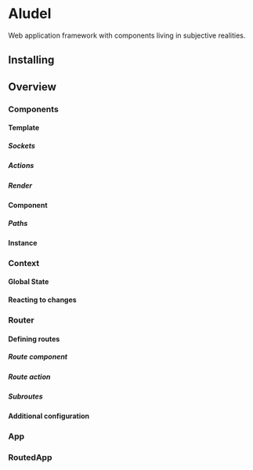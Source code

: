 # Aludel

Web application framework with components living in subjective realities.

## Installing

## Overview

### Components

#### Template

##### Sockets

##### Actions

##### Render

#### Component

##### Paths

#### Instance

### Context

#### Global State

#### Reacting to changes

### Router

#### Defining routes

##### Route component

##### Route action

##### Subroutes

#### Additional configuration

### App

### RoutedApp
